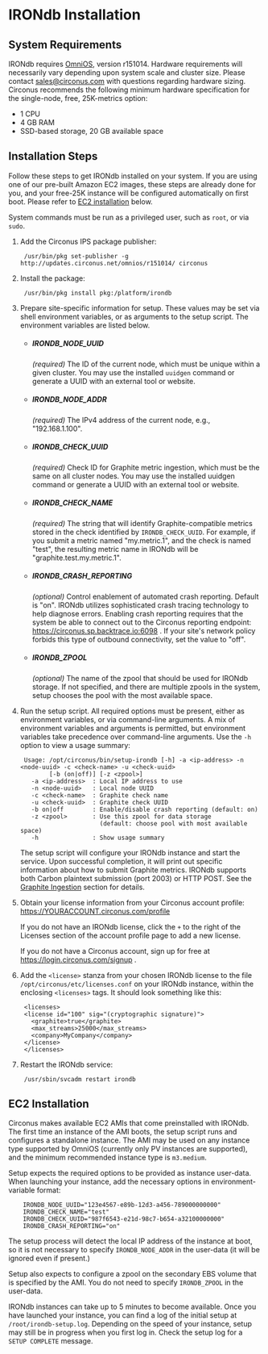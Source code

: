 # IRONdb Installation

## System Requirements

IRONdb requires [OmniOS](https://omnios.omniti.com/), version r151014. Hardware requirements will necessarily vary depending upon system scale and cluster size. Please contact [sales@circonus.com](/mailto:sales@circonus.com) with questions regarding hardware sizing. Circonus recommends the following minimum hardware specification for the single-node, free, 25K-metrics option:

* 1 CPU
* 4 GB RAM
* SSD-based storage, 20 GB available space

## Installation Steps

Follow these steps to get IRONdb installed on your system. If you are using one of our pre-built Amazon EC2 images, these steps are already done for you, and your free-25K instance will be configured automatically on first boot. Please refer to [EC2 installation](#ec2-installation) below.

System commands must be run as a privileged user, such as `root`, or via `sudo`.

1. Add the Circonus IPS package publisher:

        /usr/bin/pkg set-publisher -g http://updates.circonus.net/omnios/r151014/ circonus
1. Install the package:

        /usr/bin/pkg install pkg:/platform/irondb
1. Prepare site-specific information for setup. These values may be set via shell environment variables, or as arguments to the setup script. The environment variables are listed below.
   * ##### IRONDB\_NODE\_UUID

     *\(required\)* The ID of the current node, which must be unique within a given cluster. You may use the installed `uuidgen` command or generate a UUID with an external tool or website.
   * ##### IRONDB\_NODE\_ADDR

     *\(required\)* The IPv4 address of the current node, e.g., "192.168.1.100".
   * ##### IRONDB\_CHECK\_UUID

     *\(required\)* Check ID for Graphite metric ingestion, which must be the same on all cluster nodes. You may use the installed uuidgen command or generate a UUID with an external tool or website.
   * ##### IRONDB\_CHECK\_NAME

     *\(required\)* The string that will identify Graphite-compatible metrics stored in the check identified by `IRONDB_CHECK_UUID`. For example, if you submit a metric named "my.metric.1", and the check is named "test", the resulting metric name in IRONdb will be "graphite.test.my.metric.1".
   * ##### IRONDB\_CRASH\_REPORTING

     *\(optional\)* Control enablement of automated crash reporting. Default is "on". IRONdb utilizes sophisticated crash tracing technology to help diagnose errors. Enabling crash reporting requires that the system be able to connect out to the Circonus reporting endpoint: https://circonus.sp.backtrace.io:6098 . If your site's network policy forbids this type of outbound connectivity, set the value to "off".
   * ##### IRONDB\_ZPOOL

     *\(optional\)* The name of the zpool that should be used for IRONdb storage. If not specified, and there are multiple zpools in the system, setup chooses the pool with the most available space.
1. Run the setup script. All required options must be present, either as environment variables, or via command-line arguments. A mix of environment variables and arguments is permitted, but environment variables take precedence over command-line arguments. Use the `-h` option to view a usage summary:

        Usage: /opt/circonus/bin/setup-irondb [-h] -a <ip-address> -n <node-uuid> -c <check-name> -u <check-uuid>
               [-b (on|off)] [-z <zpool>]
          -a <ip-address>  : Local IP address to use
          -n <node-uuid>   : Local node UUID
          -c <check-name>  : Graphite check name
          -u <check-uuid>  : Graphite check UUID
          -b on|off        : Enable/disable crash reporting (default: on)
          -z <zpool>       : Use this zpool for data storage
                             (default: choose pool with most available space)
          -h               : Show usage summary

   The setup script will configure your IRONdb instance and start the service. Upon successful completion, it will print out specific information about how to submit Graphite metrics. IRONdb supports both Carbon plaintext submission (port 2003) or HTTP POST. See the [Graphite Ingestion](./graphite-ingestion.md) section for details.
1. Obtain your license information from your Circonus account profile: https://YOURACCOUNT.circonus.com/profile

   If you do not have an IRONdb license, click the `+` to the right of the Licenses section of the account profile page to add a new license.

   If you do not have a Circonus account, sign up for free at https://login.circonus.com/signup .
1. Add the `<license>` stanza from your chosen IRONdb license to the file `/opt/circonus/etc/licenses.conf` on your IRONdb instance, within the enclosing `<licenses>` tags. It should look something like this:

        <licenses>
        <license id="100" sig="(cryptographic signature)">
          <graphite>true</graphite>
          <max_streams>25000</max_streams>
          <company>MyCompany</company>
        </license>
        </licenses>
1. Restart the IRONdb service:

        /usr/sbin/svcadm restart irondb

## EC2 Installation

Circonus makes available EC2 AMIs that come preinstalled with IRONdb. The first time an instance of the AMI boots, the setup script runs and configures a standalone instance. The AMI may be used on any instance type supported by OmniOS \(currently only PV instances are supported\), and the minimum recommended instance type is `m3.medium`.

Setup expects the required options to be provided as instance user-data. When launching your instance, add the necessary options in environment-variable format:

        IRONDB_NODE_UUID="123e4567-e89b-12d3-a456-789000000000"
        IRONDB_CHECK_NAME="test"
        IRONDB_CHECK_UUID="987f6543-e21d-98c7-b654-a32100000000"
        IRONDB_CRASH_REPORTING="on"

The setup process will detect the local IP address of the instance at boot, so it is not necessary to specify `IRONDB_NODE_ADDR` in the user-data \(it will be ignored even if present.\)

Setup also expects to configure a zpool on the secondary EBS volume that is specified by the AMI. You do not need to specify `IRONDB_ZPOOL` in the user-data.

IRONdb instances can take up to 5 minutes to become available. Once you have launched your instance, you can find a log of the initial setup at `/root/irondb-setup.log`. Depending on the speed of your instance, setup may still be in progress when you first log in. Check the setup log for a `SETUP COMPLETE` message.
